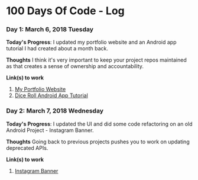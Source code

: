 # 100 Days Of Code - Log

### Day 1: March 6, 2018 Tuesday

**Today's Progress**: I updated my portfolio website and an Android app tutorial I had created about a month back.

**Thoughts** I think it's very important to keep your project repos maintained as that creates a sense of ownership and accountability.

**Link(s) to work**
1. [My Portfolio Website](http://shrreya.io/)
2. [Dice Roll Android App Tutorial](https://github.com/Shrreya/Dice-Roll)

### Day 2: March 7, 2018 Wednesday

**Today's Progress**: I updated the UI and did some code refactoring on an old Android Project - Instagram Banner.

**Thoughts** Going back to previous projects pushes you to work on updating deprecated APIs.

**Link(s) to work**
1. [Instagram Banner](https://github.com/Shrreya/Instagram-Banner)

